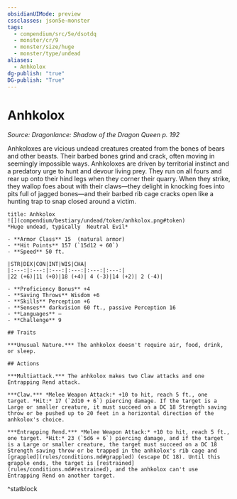 ```yaml
---
obsidianUIMode: preview
cssclasses: json5e-monster
tags:
  - compendium/src/5e/dsotdq
  - monster/cr/9
  - monster/size/huge
  - monster/type/undead
aliases:
  - Anhkolox
dg-publish: "true"
DG-publish: "True"
---
```

# Anhkolox
*Source: Dragonlance: Shadow of the Dragon Queen p. 192*  

Anhkoloxes are vicious undead creatures created from the bones of bears and other beasts. Their barbed bones grind and crack, often moving in seemingly impossible ways. Anhkoloxes are driven by territorial instinct and a predatory urge to hunt and devour living prey. They run on all fours and rear up onto their hind legs when they corner their quarry. When they strike, they wallop foes about with their claws—they delight in knocking foes into pits full of jagged bones—and their barbed rib cage cracks open like a hunting trap to snap closed around a victim.

```ad-statblock
title: Anhkolox
![](compendium/bestiary/undead/token/anhkolox.png#token)
*Huge undead, typically  Neutral Evil*

- **Armor Class** 15  (natural armor)
- **Hit Points** 157 (`15d12 + 60`)
- **Speed** 50 ft.

|STR|DEX|CON|INT|WIS|CHA|
|:---:|:---:|:---:|:---:|:---:|:---:|
|22 (+6)|11 (+0)|18 (+4)| 4 (-3)|14 (+2)| 2 (-4)|

- **Proficiency Bonus** +4
- **Saving Throws** Wisdom +6
- **Skills** Perception +6
- **Senses** darkvision 60 ft., passive Perception 16
- **Languages** —
- **Challenge** 9

## Traits

***Unusual Nature.*** The anhkolox doesn't require air, food, drink, or sleep.

## Actions

***Multiattack.*** The anhkolox makes two Claw attacks and one Entrapping Rend attack.

***Claw.*** *Melee Weapon Attack:* +10 to hit, reach 5 ft., one target. *Hit:* 17 (`2d10 + 6`) piercing damage. If the target is a Large or smaller creature, it must succeed on a DC 18 Strength saving throw or be pushed up to 20 feet in a horizontal direction of the anhkolox's choice.

***Entrapping Rend.*** *Melee Weapon Attack:* +10 to hit, reach 5 ft., one target. *Hit:* 23 (`5d6 + 6`) piercing damage, and if the target is a Large or smaller creature, the target must succeed on a DC 18 Strength saving throw or be trapped in the anhkolox's rib cage and [grappled](rules/conditions.md#grappled) (escape DC 18). Until this grapple ends, the target is [restrained](rules/conditions.md#restrained), and the anhkolox can't use Entrapping Rend on another target.
```
^statblock